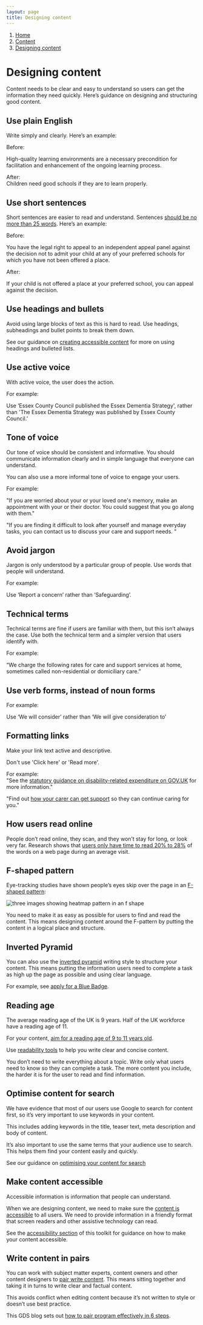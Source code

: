 ```yaml
---
layout: page
title: Designing content
---
```

1.  [Home](/docs/core/contents)
2.  [Content](/docs/core/content/overview)
3.  [Designing content](#)

# Designing content


Content needs to be clear and easy to understand so users can get the information they need quickly. Here’s guidance on designing and structuring good content.

## Use plain English

Write simply and clearly. Here’s an example:  

Before:

High-quality learning environments are a necessary precondition for facilitation and enhancement of the ongoing learning process.  
  
After:  
Children need good schools if they are to learn properly.

## Use short sentences

Short sentences are easier to read and understand. Sentences [should be no more than 25 words](https://www.gov.uk/guidance/content-design/writing-for-gov-uk). Here’s an example:

Before:

You have the legal right to appeal to an independent appeal panel against the decision not to admit your child at any of your preferred schools for which you have not been offered a place.

After:

If your child is not offered a place at your preferred school, you can appeal against the decision.

## Use headings and bullets

Avoid using large blocks of text as this is hard to read. Use headings, subheadings and bullet points to break them down.  
  
See our guidance on [creating accessible content](creating-an-accessible-pdf) for more on using headings and bulleted lists.

## Use active voice

With active voice, the user does the action.

For example:

Use ‘Essex County Council published the Essex Dementia Strategy', rather than 'The Essex Dementia Strategy was published by Essex County Council.’

## Tone of voice

Our tone of voice should be consistent and informative. You should communicate information clearly and in simple language that everyone can understand.

You can also use a more informal tone of voice to engage your users.

For example:

"If you are worried about your or your loved one's memory, make an appointment with your or their doctor. You could suggest that you go along with them."  
  
"If you are finding it difficult to look after yourself and manage everyday tasks, you can contact us to discuss your care and support needs. "

## Avoid jargon

Jargon is only understood by a particular group of people. Use words that people will understand.

For example:

Use ‘Report a concern’ rather than ‘Safeguarding’.

## Technical terms

Technical terms are fine if users are familiar with them, but this isn’t always the case. Use both the technical term and a simpler version that users identify with.

For example:

“We charge the following rates for care and support services at home, sometimes called non-residential or domiciliary care.”

## Use verb forms, instead of noun forms

For example:

Use ‘We will consider’ rather than ‘We will give consideration to’

## Formatting links

Make your link text active and descriptive.

Don't use 'Click here' or 'Read more'.

For example:  
"See the [statutory guidance on disability-related expenditure on GOV.UK](https://www.gov.uk/government/publications/care-act-statutory-guidance/care-and-support-statutory-guidance#disability-related-expenditure "GOV.UK guidance on disability-related expenditure") for more information."

"Find out [how your carer can get support](https://www.essex.gov.uk/financial-support-for-carers "Support for carers") so they can continue caring for you."

## How users read online

People don’t read online, they scan, and they won’t stay for long, or look very far. Research shows that [users only have time to read 20% to 28%](https://www.nngroup.com/articles/how-little-do-users-read/) of the words on a web page during an average visit.

## F-shaped pattern

Eye-tracking studies have shown people’s eyes skip over the page in an [F-shaped pattern](https://www.nngroup.com/articles/f-shaped-pattern-reading-web-content/):

![three images showing heatmap pattern in an f shape](/public/images/chesfs50-euchomedirs-carolinemccabe-my-documents-my-pictures-images-for-digital-toolkit-f-shape-pattern.jpg?width=500&height=222.3404255319149)

You need to make it as easy as possible for users to find and read the content. This means designing content around the F-pattern by putting the content in a logical place and structure.

## Inverted Pyramid

You can also use the [inverted pyramid](https://www.nngroup.com/articles/inverted-pyramid/) writing style to structure your content. This means putting the information users need to complete a task as high up the page as possible and using clear language.  
  
For example, see [apply for a Blue Badge](https://www.essex.gov.uk/blue-badge/apply-for-a-blue-badge). 

## Reading age

The average reading age of the UK is 9 years. Half of the UK workforce have a reading age of 11.

For your content, [aim for a reading age of 9 to 11 years old](https://contentdesign.london/reading/specifying-a-reading-age-for-web-content/).

Use [readability tools](useful-tools "Useful tools") to help you write clear and concise content.

You don’t need to write everything about a topic. Write only what users need to know so they can complete a task. The more content you include, the harder it is for the user to read and find information.

## Optimise content for search

We have evidence that most of our users use Google to search for content first, so it’s very important to use keywords in your content.

This includes adding keywords in the title, teaser text, meta description and body of content.  
  
It’s also important to use the same terms that your audience use to search. This helps them find your content easily and quickly.

See our guidance on [optimising your content for search](optimise-your-content-for-search)

## Make content accessible

Accessible information is information that people can understand.

When we are designing content, we need to make sure the [content is accessible](https://www.gov.uk/guidance/content-design/planning-content#accessibity) to all users. We need to provide information in a friendly format that screen readers and other assistive technology can read.  
  
See the [accessibility section](/docs/core/accessibility/overview) of this toolkit for guidance on how to make your content accessible.

## Write content in pairs

You can work with subject matter experts, content owners and other content designers to [pair write content](https://gds.blog.gov.uk/2016/09/21/it-takes-2-how-we-use-pair-writing/). This means sitting together and taking it in turns to write clear and factual content.

This avoids conflict when editing content because it’s not written to style or doesn’t use best practice.

This GDS blog sets out [how to pair program effectively in 6 steps](https://gds.blog.gov.uk/2018/02/06/how-to-pair-program-effectively-in-6-steps/).
